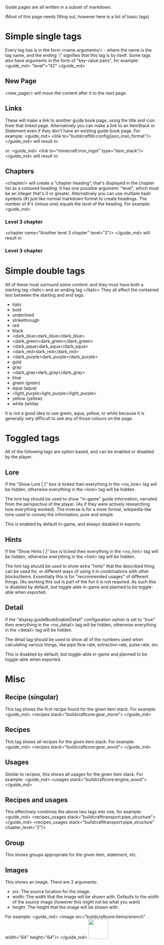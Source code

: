 Guide pages are all written in a subset of markdown.

<italic>(Most of this page needs filling out, however here is a list of basic tags)</italic>

# Simple single tags
Every tag has is in the form &lt;name arguments/&gt; - where the name is the tag name, and the ending '/' signifies that this tag is by itself. Some tags also have arguments in the form of "key-value pairs", for example:
<guide_md>
"level"="42"
</guide_md>

## New Page
&lt;new_page/&gt; will move the content after it to the next page.

## Links
These will make a link to another guide book page, using the title and icon from that linked page. Alternatively you can make a link to an ItemStack or Statement even if they don't have an existing guide book page.
For example:
<guide_md>
&lt;link to="buildcraftlib:config/json_insn_format"/&gt;
</guide_md>
will result in:
<link to="buildcraftlib:config/json_insn_format"/>

or:
<guide_md>
&lt;link to="minecraft:iron_ingot" type="item_stack"/&gt;
</guide_md>
will result in:
<link to="minecraft:iron_ingot" type="item_stack"/>

## Chapters
&lt;chapter/&gt; will create a "chapter heading", that's displayed in the chapter list as a coloured heading. It has one possible argument: "level", which must be an integer that's 0 or greater. Alternatively you can use multiple hash symbols (#) just like normal markdown format to create headings. The number of #'s (minus one) equals the level of the heading.
For example:
<guide_md>
 ### Level 3 chapter
&lt;chapter name="Another level 3 chapter" level="2"/&gt;
</guide_md>
will result in:
### Level 3 chapter
<chapter name="Another level 3 chapter" level="2"/>

# Simple double tags
All of these must surround some content: and they must have both a starting tag &lt;italic&gt; and an ending tag &lt;/italic&gt;
They all affect the contained text between the starting and end tags.

- <italic>italic</italic>
- <bold>bold</bold>
- <underline>underlined</underline>
- <strikethrough>strikethrough</strikethrough>
- <red>red</red>
- <black>black</black>
- <dark_blue>dark_blue</dark_blue>
- <dark_green>dark_green</dark_green>
- <dark_aqua>dark_aqua</dark_aqua>
- <dark_red>dark_red</dark_red>
- <dark_purple>dark_purple</dark_purple>
- <gold>gold</gold>
- <gray>gray</gray>
- <dark_gray>dark_gray</dark_gray>
- <blue>blue</blue>
- <green>green</green> (green)
- <aqua>aqua</aqua> (aqua)
- <light_purple>light_purple</light_purple>
- <yellow>yellow</yellow> (yellow)
- <white>white</white> (white)

It is not a good idea to use green, aqua, yellow, or white because it is generally very difficult to see any of those colours on the page.

# Toggled tags
All of the following tags are option based, and can be enabled or disabled by the player.

## Lore
If the "Show Lore [ ]" box is ticked then everything in the &lt;no_lore&gt; tag will be hidden, otherwise everything in the &lt;lore&gt; tag will be hidden.

The lore tag should be used to show "in-game" guide information, narrated from the perspective of the player. (As if they were actively researching how everything worked). The inverse is for a more formal, wikipedia-like tone used to convey the information, pure and simple.

This is enabled by default in-game, and always disabled in exports.

## Hints
If the "Show Hints [ ]" box is ticked then everything in the &lt;no_hint&gt; tag will be hidden, otherwise everything in the &lt;hint&gt; tag will be hidden.

The hint tag should be used to show extra "hints" that the described thing can be used for, or different ways of using it in combinations with other blocks/items. Essentially this is for "recommended usages" of different things. (As working this out is part of the fun it is not required. As such this is disabled by default, but toggle-able in-game and planned to be toggle-able when exported.

## Detail
If the "display.guideBookEnableDetail" configuration option is set to "true" then everything in the &lt;no_detail&gt; tag will be hidden, otherwise everything in the &lt;detail&gt; tag will be hidden.

The detail tag should be used to show all of the numbers used when calculating various things, like pipe flow rate, extraction rate, pulse rate, etc.

This is disabled by default, but toggle-able in-game and planned to be toggle-able when exported.

# Misc
## Recipe (singular)
This tag shows the first recipe found for the given item stack. For example:
<guide_md>
&lt;recipes stack="buildcraftcore:gear_stone"&gt;
</guide_md>
<recipe stack="buildcraftcore:gear_stone"/>

## Recipes
This tag shows all recipes for the given item stack. For example:
<guide_md>
&lt;recipes stack="buildcraftcore:gear_wood"&gt;
</guide_md>
<recipes stack="buildcraftcore:gear_wood" chapter_level="2"/>

## Usages
Similar to recipes, this shows all usages for the given item stack. For example:
<guide_md>
&lt;usages stack="buildcraftcore:engine_wood"&gt;
</guide_md>
<usages stack="buildcraftcore:engine_wood" chapter_level="2"/>

## Recipes and usages
This effectively combines the above two tags into one, for example:
<guide_md>
&lt;recipes_usages stack="buildcrafttransport:pipe_structure"&gt;
</guide_md>
<recipes_usages stack="buildcrafttransport:pipe_structure" chapter_level="2"/>

## Group
This shows groups appropriate for the given item, statement, etc.

## Images
This shows an image. There are 3 arguments:
* src: The source location for the image.
* width: The width that the image will be shown with. Defaults to the width of the source image (however this might not be what you want)
* height: The height that the image will be shown with.

For example:
<guide_md>
&lt;image src="buildcraftcore:items/wrench" width="64" height="64"/&gt;
</guide_md>
<image src="buildcraftcore:items/wrench" width="64" height="64"/>

